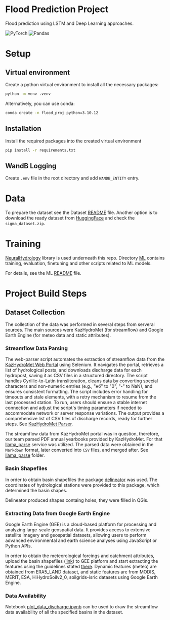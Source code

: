 # Flood Prediction Project

Flood prediction using LSTM and Deep Learning approaches.

![PyTorch](https://img.shields.io/badge/PyTorch-%23EE4C2C.svg?style=for-the-badge&logo=PyTorch&logoColor=white)
![Pandas](https://img.shields.io/badge/pandas-%23150458.svg?style=for-the-badge&logo=pandas&logoColor=white)

# Setup

## Virtual environment

Create a python virtual environment to install all the necessary packages:

```bash
python -m venv .venv
```

Alternatively, you can use conda:

```bash
conda create -n flood_proj python=3.10.12
```

## Installation

Install the required packages into the created virtual environment

```bash
pip install -r requirements.txt
```

## WandB Logging

Create `.env` file in the root directory and add `WANDB_ENTITY` entry.


# Data

To prepare the dataset see the Dataset [README](./dataset/README.md) file. Another option is to download the ready dataset from [HuggingFace](https://huggingface.co/datasets/floodpeople/sigma_dataset/tree/main) and check the `sigma_dataset.zip`. 


# Training

[NeuralHydrology](https://github.com/neuralhydrology/neuralhydrology) library is used underneath this repo. Directory [ML](./ML/) contains training, evaluation, finetuning and other scripts related to ML models.

For details, see the ML [README](./ML/README.md) file.


# Project Build Steps


## Dataset Collection

The collection of the data was performed in several steps from serveral sources. The main sources were KazHydroMet (for streamflow) and Google Earth Engine (for meteo data and static attributes).


### Streamflow Data Parsing

The web-parser script automates the extraction of streamflow data from the [KazHydroMet Web Portal](http://ecodata.kz:3838/app_hydro_en/) using Selenium. It navigates the portal, retrieves a list of hydrological posts, and downloads discharge data for each hydropost, saving it as CSV files in a structured directory. The script handles Cyrillic-to-Latin transliteration, cleans data by converting special characters and non-numeric entries (e.g., "нб" to "0", "-" to NaN), and ensures consistent formatting. The script includes error handling for timeouts and stale elements, with a retry mechanism to resume from the last processed station. To run, users should ensure a stable internet connection and adjust the script's timing parameters if needed to accommodate network or server response variations. The output provides a comprehensive list of CSV files of discharge records, ready for further steps. See [KazHydroMet Parser](./dataset/kazhydromet_parser/).

The streamflow data from KazHydroMet portal was in question, therefore, our team parsed PDF annual yearbooks provided by KazHydroMet. For that [llama_parse](https://www.llamaindex.ai/llamaparse) service was utilized. The parsed data were obtained in the `Markdown` format, later converted into `CSV` files, and merged after. See [llama_parse](./llama_parse/) folder.


### Basin Shapefiles

In order to obtain basin shapefiles the package [delineator](https://github.com/mheberger/delineator) was used. The coordinates of hydrological stations were provided to this package, which determined the basin shapes.

Delineator produced shapes containg holes, they were filled in QGis.


### Extracting Data from Google Earth Engine

Google Earth Engine (GEE) is a cloud-based platform for processing and analyzing large-scale geospatial data. It provides access to extensive satellite imagery and geospatial datasets, allowing users to perform advanced environmental and earth science analyses using JavaScript or Python APIs.

In order to obtain the meteorological forcings and catchment attributes, upload the basin shapefiles ([link](https://huggingface.co/datasets/floodpeople/sigma_dataset)) to GEE platform and start extracting the features using the guidelines stated [there](./dataset/README.md). Dynamic features (meteo) are obtained from ERA5_LAND dataset, and  static features are from MODIS, MERIT, ESA, HiHydroSoilv2_0, soilgrids-isric datasets using Google Earth Engine.
 

### Data Availability

Notebook [plot_data_discharge.ipynb](./dataset/plot_data_discharge.ipynb) can be used to draw the streamflow data availability of all the specified basins in the dataset.